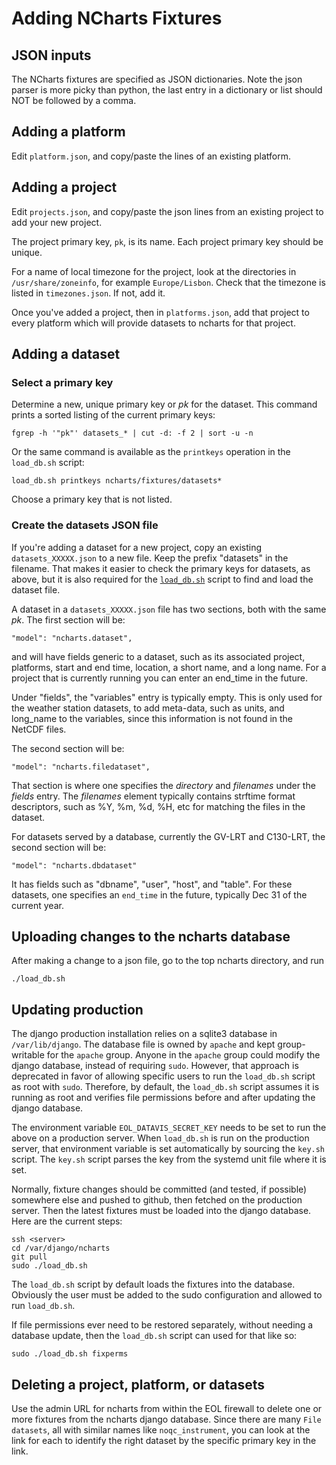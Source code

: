 
# Adding NCharts Fixtures

## JSON inputs

The NCharts fixtures are specified as JSON dictionaries.  Note the json
parser is more picky than python, the last entry in a dictionary or list
should NOT be followed by a comma.

## Adding a platform

Edit `platform.json`, and copy/paste the lines of an existing platform.

## Adding a project

Edit `projects.json`, and copy/paste the json lines from an existing project to add your new project.

The project primary key, `pk`, is its name.  Each project primary key should be unique.

For a name of local timezone for the project, look at the directories in `/usr/share/zoneinfo`, for example `Europe/Lisbon`.
Check that the timezone is listed in `timezones.json`. If not, add it.

Once you've added a project, then in `platforms.json`, add that project to every platform which will provide
datasets to ncharts for that project.

## Adding a dataset

### Select a primary key

Determine a new, unique primary key or _pk_ for the dataset.  This command
prints a sorted listing of the current primary keys:

    fgrep -h '"pk"' datasets_* | cut -d: -f 2 | sort -u -n

Or the same command is available as the `printkeys` operation in the `load_db.sh` script:

    load_db.sh printkeys ncharts/fixtures/datasets*

Choose a primary key that is not listed.

### Create the datasets JSON file

If you're adding a dataset for a new project, copy an existing
`datasets_XXXXX.json` to a new file.  Keep the prefix "datasets" in the
filename.  That makes it easier to check the primary keys for datasets, as
above, but it is also required for the [`load_db.sh`](../../load_db.sh)
script to find and load the dataset file.

A dataset in a `datasets_XXXXX.json` file has two sections, both with the
same _pk_.  The first section will be:

    "model": "ncharts.dataset",

and will have fields generic to a dataset, such as its associated
project, platforms, start and end time, location, a short name, and a
long name. For a project that is currently running you can enter an
end_time in the future.

Under "fields", the "variables" entry is typically empty. This is only
used for the weather station datasets, to add meta-data, such as units,
and long_name to the variables, since this information is not found in
the NetCDF files.

The second section will be:

    "model": "ncharts.filedataset",

That section is where one specifies the _directory_ and _filenames_ under
the _fields_ entry.  The _filenames_ element typically contains strftime
format descriptors, such as %Y, %m, %d, %H, etc for matching the files in
the dataset.

For datasets served by a database, currently the GV-LRT and C130-LRT, the second section will be:

    "model": "ncharts.dbdataset"

It has fields such as "dbname", "user", "host", and "table".  For these
datasets, one specifies an `end_time` in the future, typically Dec 31 of
the current year.

## Uploading changes to the ncharts database

After making a change to a json file, go to the top ncharts directory, and run

    ./load_db.sh

## Updating production

The django production installation relies on a sqlite3 database in
`/var/lib/django`.  The database file is owned by `apache` and kept
group-writable for the `apache` group.  Anyone in the `apache` group could
modify the django database, instead of requiring `sudo`.  However, that
approach is deprecated in favor of allowing specific users to run the
`load_db.sh` script as root with `sudo`.  Therefore, by default, the
`load_db.sh` script assumes it is running as root and verifies file
permissions before and after updating the django database.

The environment variable `EOL_DATAVIS_SECRET_KEY` needs to be set to run the
above on a production server.  When `load_db.sh` is run on the production
server, that environment variable is set automatically by sourcing the
`key.sh` script.  The `key.sh` script parses the key from the systemd unit
file where it is set.

Normally, fixture changes should be committed (and tested, if possible)
somewhere else and pushed to github, then fetched on the production server.
Then the latest fixtures must be loaded into the django database.  Here are
the current steps:

    ssh <server>
    cd /var/django/ncharts
    git pull
    sudo ./load_db.sh

The `load_db.sh` script by default loads the fixtures into the database.
Obviously the user must be added to the sudo configuration and allowed to run `load_db.sh`.

If file permissions ever need to be restored separately, without needing a
database update, then the `load_db.sh` script can used for that like so:

    sudo ./load_db.sh fixperms

## Deleting a project, platform, or datasets

Use the admin URL for ncharts from within the EOL firewall to delete one or
more fixtures from the ncharts django database.  Since there are many `File
datasets`, all with similar names like `noqc_instrument`, you can look at
the link for each to identify the right dataset by the specific primary key
in the link.
